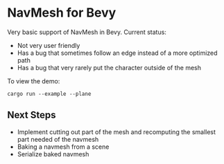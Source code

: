 # NavMesh for Bevy

Very basic support of NavMesh in Bevy.
Current status:
* Not very user friendly
* Has a bug that sometimes follow an edge instead of a more optimized path
* Has a bug that very rarely put the character outside of the mesh

To view the demo:

```
cargo run --example --plane
```

## Next Steps

* Implement cutting out part of the mesh and recomputing the smallest part needed of the navmesh
* Baking a navmesh from a scene
* Serialize baked navmesh
